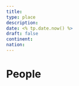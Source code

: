 ```yaml
---
title: 
type: place
description: 
date: <% tp.date.now() %>
draft: false
continent: 
nation:
---
```


# People

<!-- QueryToSerialize: TABLE description as "Description" FROM "People" WHERE location = "PLACE" -->
